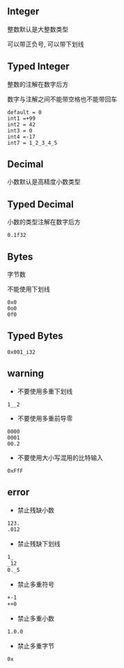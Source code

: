 ## Integer

整数默认是大整数类型

可以带正负号, 可以带下划线

## Typed Integer

整数的注解在数字后方

数字与注解之间不能带空格也不能带回车

```arc
default = 0
int1 =+99
int2 = 42
int3 = 0
int4 =-17
int7 = 1_2_3_4_5
```

## Decimal

小数默认是高精度小数类型


## Typed Decimal

小数的类型注解在数字后方

```arc
0.1f32
```

## Bytes

字节数

不能使用下划线

```arc
0x0
0o0
0f0
```

## Typed Bytes



```arc
0x001_i32
```


## warning

- 不要使用多重下划线

```arc
1__2
```

- 不要使用多重前导零

```arc
0000
0001
00.2
```

- 不要使用大小写混用的比特输入

```arc
0xFfF
```




## error

- 禁止残缺小数

```bash
123.
.012
```

- 禁止残缺下划线

```bash
1_
_12
0._5
```

- 禁止多重符号

```bash
+-1
++0
```


- 禁止多重小数
```bash
1.0.0
```

- 禁止多重字节

```bash
0x
```
